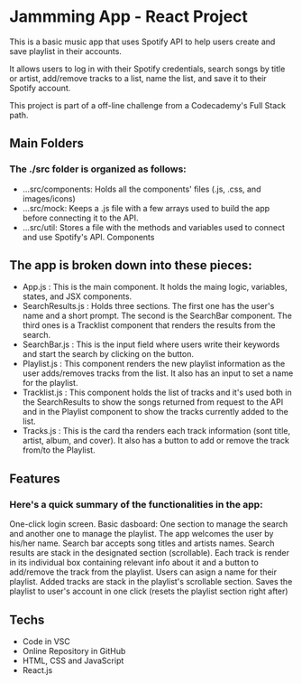 # Jammming App - React Project

This is a basic music app that uses Spotify API to help users create and save playlist in their accounts.

It allows users to log in with their Spotify credentials, search songs by title or artist, add/remove tracks to a list, name the list, and save it to their Spotify account.

This project is part of a off-line challenge from a Codecademy's Full Stack path.

## Main Folders

### The ./src folder is organized as follows:

+ ...src/components: Holds all the components' files (.js, .css, and images/icons)
+ ...src/mock: Keeps a .js file with a few arrays used to build the app before connecting it to the API.
+ ...src/util: Stores a file with the methods and variables used to connect and use Spotify's API.
Components

## The app is broken down into these pieces:

+ App.js : This is the main component. It holds the maing logic, variables, states, and JSX components.
+ SearchResults.js : Holds three sections. The first one has the user's name and a short prompt. The second is the SearchBar component. The third ones is a Tracklist component that renders the results from the search.
+ SearchBar.js : This is the input field where users write their keywords and start the search by clicking on the button.
+ Playlist.js : This component renders the new playlist information as the user adds/removes tracks from the list. It also has an input to set a name for the playlist.
+ Tracklist.js : This component holds the list of tracks and it's used both in the SearchResults to show the songs returned from request to the API and in the Playlist component to show the tracks currently added to the list.
+ Tracks.js : This is the card tha renders each track information (sont title, artist, album, and cover). It also has a button to add or remove the track from/to the Playlist.

## Features

### Here's a quick summary of the functionalities in the app:

One-click login screen.
Basic dasboard: One section to manage the search and another one to manage the playlist.
The app welcomes the user by his/her name.
Search bar accepts song titles and artists names.
Search results are stack in the designated section (scrollable).
Each track is render in its individual box containing relevant info about it and a button to add/remove the track from the playlist.
Users can asign a name for their playlist.
Added tracks are stack in the playlist's scrollable section.
Saves the playlist to user's account in one click (resets the playlist section right after)

## Techs

- Code in VSC
- Online Repository in GitHub
- HTML, CSS and JavaScript
- React.js
